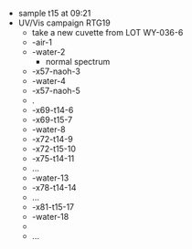 - sample t15 at 09:21
- UV/Vis campaign RTG19
	- take a new cuvette from LOT WY-036-6
	- -air-1
	- -water-2
		- normal spectrum
	- -x57-naoh-3
	- -water-4
	- -x57-naoh-5
	- .
	- -x69-t14-6
	- -x69-t15-7
	- -water-8
	- -x72-t14-9
	- -x72-t15-10
	- -x75-t14-11
	- ...
	- -water-13
	- -x78-t14-14
	- ...
	- -x81-t15-17
	- -water-18
	-
	- ...